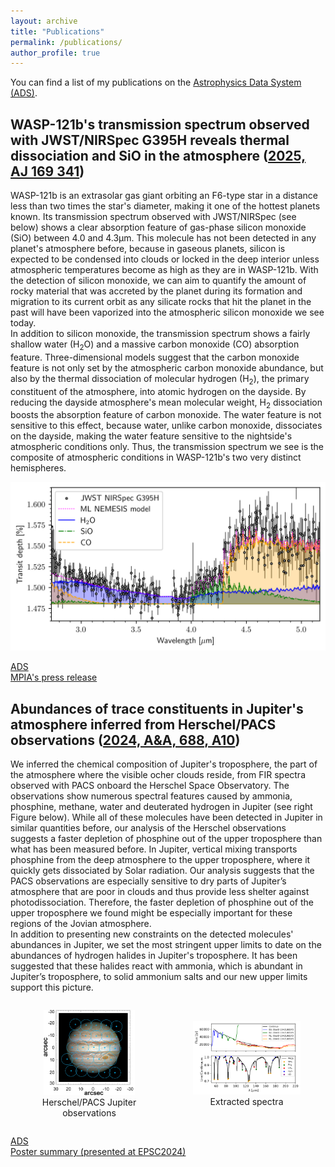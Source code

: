 ```yaml
---
layout: archive
title: "Publications"
permalink: /publications/
author_profile: true
---
```



You can find a list of my publications on the [Astrophysics Data System (ADS)](
https://ui.adsabs.harvard.edu/search/fq=%7B!type%3Daqp%20v%3D%24fq_database%7D&fq_database=(database%3Aastronomy%20OR%20database%3Aphysics)&q=%20author%3A%22gapp%2C%20c%22%20%20year%3A(2015-)&sort=date%20desc%2C%20bibcode%20desc&p_=0).

WASP-121b's transmission spectrum observed with JWST/NIRSpec G395H reveals thermal dissociation and SiO in the atmosphere ([2025, AJ 169 341](https://doi.org/10.3847/1538-3881/ad9c6e))
----------------------------------------------------------------------------

WASP-121b is an extrasolar gas giant orbiting an F6-type star in a distance less than two times the star's diameter, making it one of the hottest planets known. Its transmission spectrum observed with JWST/NIRSpec (see below) shows a clear absorption feature of gas-phase silicon monoxide (SiO) between 4.0 and 4.3µm. This molecule has not been detected in any planet's atmosphere before, because in gaseous planets, silicon is expected to be condensed into clouds or locked in the deep interior unless atmospheric temperatures become as high as they are in WASP-121b. With the detection of silicon monoxide, we can aim to quantify the amount of rocky material that was accreted by the planet during its formation and migration to its current orbit as any silicate rocks that hit the planet in the past will have been vaporized into the atmospheric silicon monoxide we see today.  
In addition to silicon monoxide, the transmission spectrum shows a fairly shallow water (H<sub>2</sub>O) and a massive carbon monoxide (CO) absorption feature. Three-dimensional models suggest that the carbon monoxide feature is not only set by the atmospheric carbon monoxide abundance, but also by the thermal dissociation of molecular hydrogen (H<sub>2</sub>), the primary constituent of the atmosphere, into atomic hydrogen on the dayside. By reducing the dayside atmosphere's mean molecular weight, H<sub>2</sub> dissociation boosts the absorption feature of carbon monoxide. The water feature is not sensitive to this effect, because water, unlike carbon monoxide, dissociates on the dayside, making the water feature sensitive to the nightside's atmospheric conditions only. Thus, the transmission spectrum we see is the composite of atmospheric conditions in WASP-121b's two very distinct hemispheres.

![WASP-121b's transmission spectrum observed with JWST/NIRSpec](/images/w121b_transmission-spectrum.png)

[ADS](https://ui.adsabs.harvard.edu/abs/2025arXiv250602199G/abstract)  
[MPIA's press release](https://www.mpia.de/news/science/2025-03-wasp-121b)


Abundances of trace constituents in Jupiter's atmosphere inferred from Herschel/PACS observations ([2024, A&A, 688, A10](https://www.aanda.org/articles/aa/full_html/2024/08/aa47345-23/aa47345-23.html))
----------------------------------------------------------------------------

We inferred the chemical composition of Jupiter's troposphere, the part of the atmosphere where the visible ocher clouds reside, from FIR spectra observed with PACS onboard the Herschel Space Observatory. The observations show numerous spectral features caused by ammonia, phosphine, methane, water and deuterated hydrogen in Jupiter (see right Figure below). While all of these molecules have been detected in Jupiter in similar quantities before, our analysis of the Herschel observations suggests a faster depletion of phosphine out of the upper troposphere than what has been measured before. In Jupiter, vertical mixing transports phosphine from the deep atmosphere to the upper troposphere, where it quickly gets dissociated by Solar radiation. Our analysis suggests that the PACS observations are especially sensitive to dry parts of Jupiter’s atmosphere that are poor in clouds and thus provide less shelter against photodissociation. Therefore, the faster depletion of phosphine out of the upper troposphere we found might be especially important for these regions of the Jovian atmosphere.  
In addition to presenting new constraints on the detected molecules' abundances in Jupiter, we set the most stringent upper limits to date on the abundances of hydrogen halides in Jupiter's troposphere. It has been suggested that these halides react with ammonia, which is abundant in Jupiter’s troposphere, to solid ammonium salts and our new upper limits support this picture.

<div style="display: flex; flex-direction: row; justify-content: space-around; align-items: center; text-align: center;">
  <figure>
    <img src="/images/jupiter.png" alt="Herschel/PACS Jupiter observations" style="width: 85%;">
    <figcaption>Herschel/PACS Jupiter observations</figcaption>
  </figure>

  <figure>
    <img src="/images/jupiter_spectra.png" alt="Jupiter spectra" style="width: 115%;">
    <figcaption>Extracted spectra</figcaption>
  </figure>

</div>

[ADS](https://ui.adsabs.harvard.edu/abs/2024A%26A...688A..10G/abstract)  
[Poster summary (presented at EPSC2024)](/files/epsc2024.pdf)
